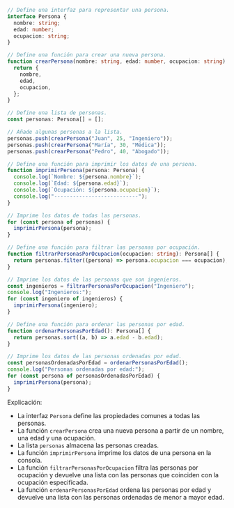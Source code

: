 ```typescript
// Define una interfaz para representar una persona.
interface Persona {
  nombre: string;
  edad: number;
  ocupacion: string;
}

// Define una función para crear una nueva persona.
function crearPersona(nombre: string, edad: number, ocupacion: string): Persona {
  return {
    nombre,
    edad,
    ocupacion,
  };
}

// Define una lista de personas.
const personas: Persona[] = [];

// Añade algunas personas a la lista.
personas.push(crearPersona("Juan", 25, "Ingeniero"));
personas.push(crearPersona("María", 30, "Médica"));
personas.push(crearPersona("Pedro", 40, "Abogado"));

// Define una función para imprimir los datos de una persona.
function imprimirPersona(persona: Persona) {
  console.log(`Nombre: ${persona.nombre}`);
  console.log(`Edad: ${persona.edad}`);
  console.log(`Ocupación: ${persona.ocupacion}`);
  console.log("---------------------------");
}

// Imprime los datos de todas las personas.
for (const persona of personas) {
  imprimirPersona(persona);
}

// Define una función para filtrar las personas por ocupación.
function filtrarPersonasPorOcupacion(ocupacion: string): Persona[] {
  return personas.filter((persona) => persona.ocupacion === ocupacion);
}

// Imprime los datos de las personas que son ingenieros.
const ingenieros = filtrarPersonasPorOcupacion("Ingeniero");
console.log("Ingenieros:");
for (const ingeniero of ingenieros) {
  imprimirPersona(ingeniero);
}

// Define una función para ordenar las personas por edad.
function ordenarPersonasPorEdad(): Persona[] {
  return personas.sort((a, b) => a.edad - b.edad);
}

// Imprime los datos de las personas ordenadas por edad.
const personasOrdenadasPorEdad = ordenarPersonasPorEdad();
console.log("Personas ordenadas por edad:");
for (const persona of personasOrdenadasPorEdad) {
  imprimirPersona(persona);
}
```

Explicación:

* La interfaz `Persona` define las propiedades comunes a todas las personas.
* La función `crearPersona` crea una nueva persona a partir de un nombre, una edad y una ocupación.
* La lista `personas` almacena las personas creadas.
* La función `imprimirPersona` imprime los datos de una persona en la consola.
* La función `filtrarPersonasPorOcupacion` filtra las personas por ocupación y devuelve una lista con las personas que coinciden con la ocupación especificada.
* La función `ordenarPersonasPorEdad` ordena las personas por edad y devuelve una lista con las personas ordenadas de menor a mayor edad.